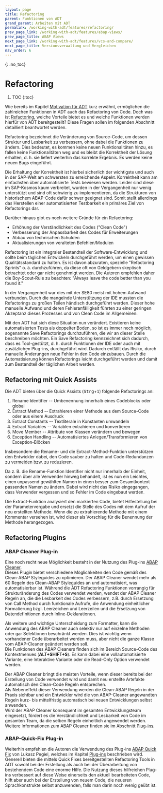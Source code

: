 ```yaml
---
layout: page
title: Refactoring
parent: Funktionen von ADT
grand_parent: Arbeiten mit ADT
permalink: /working-with-adt/features/refactoring/
prev_page_link: /working-with-adt/features/abap-views/
prev_page_title: ABAP Views
next_page_link: /working-with-adt/features/vcs-and-compare/
next_page_title: Versionsverwaltung und Vergleichen
nav_order: 6
---
```


{: .no_toc}
# Refactoring

1. TOC
{:toc}

Wie bereits im Kapitel [Motivation für ADT](/ADT-Leitfaden/motivation-for-adt) kurz erwähnt, ermöglichen die zahlreichen Funktionen in ADT auch das Refactoring von Code. Doch was ist [Refactoring](https://help.sap.com/docs/ABAP_PLATFORM_NEW/c238d694b825421f940829321ffa326a/b2ffd9b6ac5c41d2b0cda4858d4a6c9b.html), welche Vorteile bietet es und welche Funktionen werden hierfür von ADT bereitgestellt? Diese Fragen sollen im folgenden Abschnitt detailliert beantwortet werden.

Refactoring bezeichnet die Veränderung von Source-Code, um dessen Struktur und Lesbarkeit zu verbessern, ohne dabei die Funktionen zu ändern. Dies bedeutet, es kommen keine neuen Funktionalitäten hinzu, es fallen keine Funktionalitäten weg und es bleibt die Korrektheit der Lösung erhalten, d. h. sie liefert weiterhin das korrekte Ergebnis. Es werden keine neuen Bugs eingeführt.

Die Erhaltung der Korrektheit ist hierbei sicherlich der wichtigste und auch in der SAP-Welt am schwersten zu erreichende Aspekt. Korrektheit kann am einfachsten über automatisierte Tests bewiesen werden. Leider sind diese im SAP-Kosmos kaum verbreitet, wurden in der Vergangenheit nur wenig unterstützt und sind oft schwierig zu implementieren, da die Strukturen von historischem ABAP-Code dafür schwer geeignet sind. Somit stellt allerdings das Herstellen einer automatisierten Testbarkeit ein primäres Ziel von Refactorings dar.

Darüber hinaus gibt es noch weitere Gründe für ein Refactoring:

- Erhöhung der Verständlichkeit des Codes ("Clean Code")
- Verbesserung der Anpassbarkeit des Codes für Erweiterungen
- Abbau von technischen Schulden
- Aktualisierungen von veralteten Befehlen/Modulen

Refactoring ist ein integraler Bestandteil der Software-Entwicklung und sollte beim täglichen Entwickeln durchgeführt werden, um einen gewissen Qualitätsstandard zu halten. Es ist davon abzuraten, spezielle "Refactoring Sprints" o. ä. durchzuführen, da diese oft von Geldgebern skeptisch betrachtet oder gar nicht genehmigt werden. Die Autoren empfehlen daher die Boy-Scout-Rule zu beachten: "Always leave the code better than you found it."

In der Vergangenheit war dies mit der SE80 meist mit hohem Aufwand verbunden. Durch die mangelnde Unterstützung der IDE mussten die Refactorings zu großen Teilen händisch durchgeführt werden. Dieser hohe manuelle Aufwand und deren Fehleranfälligkeit führten zu einer geringen Akzeptanz dieses Prozesses und von Clean Code im Allgemeinen.

Mit den ADT hat sich diese Situation nun verändert. Existieren keine automatisierten Tests als doppelter Boden, so ist es immer noch möglich, sogenannte Save Refactorings durchzuführen, die wir an dieser Stelle beschreiben möchten. Ein Save Refactoring kennzeichnet sich dadurch, dass es Tool-gestützt, d. h. durch Funktionen der IDE oder auch mit zusätzlichen Plug-ins, durchgeführt wird. Dadurch entfällt das Risiko, durch manuelle Änderungen neue Fehler in den Code einzubauen. Durch die Automatisierung können Refactorings leicht durchgeführt werden und damit zum Bestandteil der täglichen Arbeit werden.

## Refactoring mit Quick Assists

Die ADT bieten über die Quick Assists (<kbd>Strg</kbd>+<kbd>1</kbd>) folgende Refactorings an:

1. Rename Identifier -- Umbenennung innerhalb eines Codeblocks oder global
2. Extract Method -- Extrahieren einer Methode aus dem Source-Code oder aus einem Ausdruck
3. Extract Constants -- Textliterale in Konstanten umwandeln
4. Extract Variables -- Variablen extrahieren und konvertieren
5. Move Member -- Attribute von Klassen verändern und bewegen
6. Exception Handling -- Automatisiertes Anlegen/Transformieren von Exception-Blöcken

Insbesondere die Rename- und die Extract-Method-Funktion unterstützen den Entwickler dabei, den Code sauber zu halten und Code-Redundanzen zu vermeiden bzw. zu reduzieren.

Da z. B. die Rename-Funktion Identifier nicht nur innerhalb der Einheit, sondern über alle Verwender hinweg behandelt, ist es nun ein Leichtes, einen unpassend gewählten Namen in einen besser zum Gesamtkontext passenden Namen zu ändern. Dabei wird nicht das Risiko eingegangen, dass Verwender vergessen und so Fehler im Code eingebaut werden.

Die Extract-Funktion analysiert den markierten Code, bietet Hilfestellung bei der Parametervergabe und ersetzt die Stelle des Codes mit dem Aufruf der neu erstellten Methode. Wenn die zu extrahierende Methode mit einem Kommentar versehen ist, wird dieser als Vorschlag für die Benennung der Methode herangezogen.

## Refactoring Plugins
### ABAP Cleaner Plug-in
Eine noch recht neue Möglichkeit besteht in der Nutzung des Plug-ins [ABAP Cleaner](/ADT-Leitfaden//plug-ins/open-source-adt-plugins/#ABAPCleaner). <br>
Dieses Plugin bietet verschiedene Möglichkeiten den Code gemäß des Clean-ABAP Styleguides zu optimieren. Der ABAP Cleaner wendet mehr als 60 Regeln des Clean-ABAP Styleguides an und automatisiert, was automatisierbar ist. Während die ADT Refactoring Funktionen vorrangig für Strukturänderung des Codes verwendet werden, wendet der ABAP Cleaner Regeln an,
die die Lesbarkeit des Codes verbessern, z.B. durch Ersetzung von Call Method durch funktionale Aufrufe, 
die Anwendung einheitlicher Formatierung bzgl. Leerzeichen und Leerzeilen und die Ersetzung von Datendefinitionen durch Inline-Deklarationen.

Als weitere und wichtige Unterscheidung zum Formatter, kann die Anwendung des ABAP Cleaner auch selektiv nur auf einzelne Methoden oder gar Selektionen beschränkt werden. Dies ist wichtig wenn vorhandener Code überarbeitet werden muss, aber nicht die ganze Klasse vom ABAP-Cleaner geändert werden soll.<br>
Die Funktionen des ABAP Cleaners finden sich im Bereich Source-Code des Kontextmenues (**ALT+SHIFT+S**). 
Es kann dabei eine vollautomatisierte Variante, eine Interaktive Variante oder die Read-Only Option verwendet werden.

Der ABAP Cleaner bringt die meisten Vorteile, wenn dieser bereits bei der Erstellung von Code verwendet wird und damit neu erstellte Artefakte automatisch den Clean-Code Regeln entsprechen.<br>
Als Nebeneffekt dieser Verwendung werden die Clean-ABAP Regeln in der Praxis sichtbar und ein Entwickler wird die von ABAP-Cleaner angewandten Regeln kurz- bis mittelfristig automatisch bei neuen Entwicklungen selbst anwenden.<br>
Wird der ABAP Cleaner konsequent im gesamten Entwicklungsteam eingesetzt, fördert es die Verständlichkeit und Lesbarkeit von Code im gesamten Team, da die selben Regeln einheitlich angewendet werden. Weitere Informationen zum ABAP Cleaner finden sie im Abschnitt [Plug-ins](/ADT-Leitfaden//plug-ins/open-source-adt-plugins/).


### ABAP-Quick-Fix Plug-in
Weiterhin empfehlen die Autoren die Verwendung des Plug-ins [ABAP Quick Fix](https://marketplace.eclipse.org/content/abap-quick-fix) von Lukasz Pegiel, welches im Kapitel [Plug-ins](/ADT-Leitfaden/plug-ins) beschrieben wird. Generell bieten die mittels Quick Fixes bereitgestellten Refactoring Tools in ADT sowohl bei der Erstellung als auch bei der Überarbeitung von bestehendem Code eine enorme Hilfe. Die Nutzung dieses hilfreichen Plug-ins verbessert auf diese Weise einerseits den aktuell bearbeiteten Code, hilft aber auch bei der Erstellung von neuem Code, die neueren Sprachkonstrukte selbst anzuwenden, falls man darin noch wenig geübt ist.
